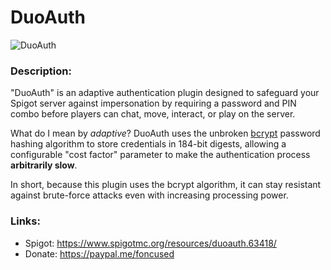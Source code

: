 # DuoAuth
![DuoAuth](https://i.imgur.com/4tvxwSd.png)

### Description:
"DuoAuth" is an adaptive authentication plugin designed to safeguard your Spigot server against impersonation by requiring a password and PIN combo before players can chat, move, interact, or play on the server.

What do I mean by *adaptive*? DuoAuth uses the unbroken [bcrypt](https://en.wikipedia.org/wiki/Bcrypt) password hashing algorithm to store credentials in 184-bit digests, allowing a configurable "cost factor" parameter to make the authentication process **arbitrarily slow**.

In short, because this plugin uses the bcrypt algorithm, it can stay resistant against brute-force attacks even with increasing processing power.

### Links:
- Spigot: https://www.spigotmc.org/resources/duoauth.63418/
- Donate: https://paypal.me/foncused
